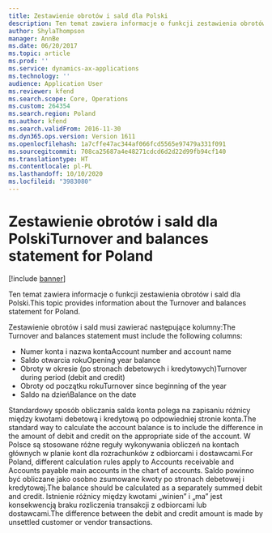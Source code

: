 ```yaml
---
title: Zestawienie obrotów i sald dla Polski
description: Ten temat zawiera informacje o funkcji zestawienia obrotów i sald dla Polski.
author: ShylaThompson
manager: AnnBe
ms.date: 06/20/2017
ms.topic: article
ms.prod: ''
ms.service: dynamics-ax-applications
ms.technology: ''
audience: Application User
ms.reviewer: kfend
ms.search.scope: Core, Operations
ms.custom: 264354
ms.search.region: Poland
ms.author: kfend
ms.search.validFrom: 2016-11-30
ms.dyn365.ops.version: Version 1611
ms.openlocfilehash: 1a7cffe47ac344af066fcd5565e97479a331f091
ms.sourcegitcommit: 708ca25687a4e48271cdcd6d2d22d99fb94cf140
ms.translationtype: HT
ms.contentlocale: pl-PL
ms.lasthandoff: 10/10/2020
ms.locfileid: "3983080"
---
```

# <a name="turnover-and-balances-statement-for-poland"></a><span data-ttu-id="baea5-103">Zestawienie obrotów i sald dla Polski</span><span class="sxs-lookup"><span data-stu-id="baea5-103">Turnover and balances statement for Poland</span></span>

[!include [banner](../includes/banner.md)]

<span data-ttu-id="baea5-104">Ten temat zawiera informacje o funkcji zestawienia obrotów i sald dla Polski.</span><span class="sxs-lookup"><span data-stu-id="baea5-104">This topic provides information about the Turnover and balances statement for Poland.</span></span>

<span data-ttu-id="baea5-105">Zestawienie obrotów i sald musi zawierać następujące kolumny:</span><span class="sxs-lookup"><span data-stu-id="baea5-105">The Turnover and balances statement must include the following columns:</span></span>

-   <span data-ttu-id="baea5-106">Numer konta i nazwa konta</span><span class="sxs-lookup"><span data-stu-id="baea5-106">Account number and account name</span></span>
-   <span data-ttu-id="baea5-107">Saldo otwarcia roku</span><span class="sxs-lookup"><span data-stu-id="baea5-107">Opening year balance</span></span>
-   <span data-ttu-id="baea5-108">Obroty w okresie (po stronach debetowych i kredytowych)</span><span class="sxs-lookup"><span data-stu-id="baea5-108">Turnover during period (debit and credit)</span></span>
-   <span data-ttu-id="baea5-109">Obroty od początku roku</span><span class="sxs-lookup"><span data-stu-id="baea5-109">Turnover since beginning of the year</span></span>
-   <span data-ttu-id="baea5-110">Saldo na dzień</span><span class="sxs-lookup"><span data-stu-id="baea5-110">Balance on the date</span></span>

<span data-ttu-id="baea5-111">Standardowy sposób obliczania salda konta polega na zapisaniu różnicy między kwotami debetową i kredytową po odpowiedniej stronie konta.</span><span class="sxs-lookup"><span data-stu-id="baea5-111">The standard way to calculate the account balance is to include the difference in the amount of debit and credit on the appropriate side of the account.</span></span> <span data-ttu-id="baea5-112">W Polsce są stosowane różne reguły wykonywania obliczeń na kontach głównych w planie kont dla rozrachunków z odbiorcami i dostawcami.</span><span class="sxs-lookup"><span data-stu-id="baea5-112">For Poland, different calculation rules apply to Accounts receivable and Accounts payable main accounts in the chart of accounts.</span></span> <span data-ttu-id="baea5-113">Saldo powinno być obliczane jako osobno zsumowane kwoty po stronach debetowej i kredytowej.</span><span class="sxs-lookup"><span data-stu-id="baea5-113">The balance should be calculated as a separately summed debit and credit.</span></span> <span data-ttu-id="baea5-114">Istnienie różnicy między kwotami „winien” i „ma” jest konsekwencją braku rozliczenia transakcji z odbiorcami lub dostawcami.</span><span class="sxs-lookup"><span data-stu-id="baea5-114">The difference between the debit and credit amount is made by unsettled customer or vendor transactions.</span></span>



